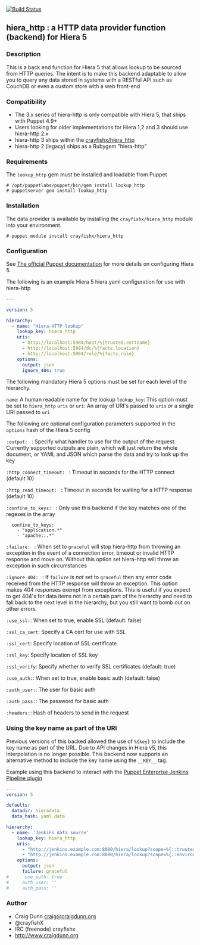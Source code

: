 
[![Build Status](https://travis-ci.org/crayfishx/hiera-http.svg?branch=master)](https://travis-ci.org/crayfishx/hiera-http)

## hiera_http : a HTTP data provider function (backend) for Hiera 5

### Description

This is a back end function for Hiera 5 that allows lookup to be sourced from HTTP queries.  The intent is to make this backend adaptable to allow you to query any data stored in systems with a RESTful API such as CouchDB or even a custom store with a web front-end

### Compatibility

* The 3.x series of hiera-http is only compatible with Hiera 5, that ships with Puppet 4.9+
* Users looking for older implementations for Hiera 1,2 and 3 should use hiera-http 2.x
* hiera-http 3 ships within the [crayfishx/hiera_http](https://forge.puppet.com/crayfishx/hiera_http)
* hiera-http 2 (legacy) ships as a Rubygem "hiera-http"

### Requirements

The `lookup_http` gem must be installed and loadable from Puppet

```
# /opt/puppetlabs/puppet/bin/gem install lookup_http
# puppetserver gem install lookup_http
```


### Installation

The data provider is available by installing the `crayfishx/hiera_http` module into your environment.

```
# puppet module install crayfishx/hiera_http
```

### Configuration

See [The official Puppet documentation](https://docs.puppet.com/puppet/4.9/hiera_intro.html) for more details on configuring Hiera 5.

The following is an example Hiera 5 hiera.yaml configuration for use with hiera-http

```yaml
---

version: 5

hierarchy:
  - name: "Hiera-HTTP lookup"
    lookup_key: hiera_http
    uris:
      - http://localhost:5984/host/%{trusted.certname}
      - http://localhost:5984/dc/%{facts.location}
      - http://localhost:5984/role/%{facts.role}
    options:
      output: json
      ignore_404: true
```

The following mandatory Hiera 5 options must be set for each level of the hierarchy.

`name`: A human readable name for the lookup
`lookup_key`: This option must be set to `hiera_http`
`uris` or `uri`: An array of URI's passed to `uris` _or_ a single URI passed to `uri`


The following are optional configuration parameters supported in the `options` hash of the Hiera 5 config

`:output: ` : Specify what handler to use for the output of the request.  Currently supported outputs are plain, which will just return the whole document, or YAML and JSON which parse the data and try to look up the key

`:http_connect_timeout: ` : Timeout in seconds for the HTTP connect (default 10)

`:http_read_timeout: ` : Timeout in seconds for waiting for a HTTP response (default 10)

`:confine_to_keys: ` : Only use this backend if the key matches one of the regexes in the array

      confine_to_keys:
        - "application.*"
        - "apache::.*"

`:failure: ` : When set to `graceful` will stop hiera-http from throwing an exception in the event of a connection error, timeout or invalid HTTP response and move on.  Without this option set hiera-http will throw an exception in such circumstances

`:ignore_404: ` : If `failure` is _not_ set to `graceful` then any error code received from the HTTP response will throw an exception.  This option makes 404 responses exempt from exceptions.  This is useful if you expect to get 404's for data items not in a certain part of the hierarchy and need to fall back to the next level in the hierarchy, but you still want to bomb out on other errors.

`:use_ssl:`: When set to true, enable SSL (default: false)

`:ssl_ca_cert`: Specify a CA cert for use with SSL

`:ssl_cert`: Specify location of SSL certificate

`:ssl_key`: Specify location of SSL key

`:ssl_verify`: Specify whether to verify SSL certificates (default: true)

`:use_auth:`: When set to true, enable basic auth (default: false)

`:auth_user:`: The user for basic auth

`:auth_pass:`: The password for basic auth

`:headers:`: Hash of headers to send in the request

### Using the key name as part of the URI

Previous versions of this backed allowed the use of `%{key}` to include the key
name as part of the URL. Due to API changes in Hiera v5, this interpolation is
no longer possible. This backend now supports an alternative method to include
the key name using the `__KEY__` tag.

Example using this backend to interact with the [Puppet Enterprise Jenkins Pipeline plugin](https://wiki.jenkins.io/display/JENKINS/Puppet+Enterprise+Pipeline+Plugin)

```yaml
---
version: 5

defaults:
  datadir: hieradata
  data_hash: yaml_data

hierarchy:
  - name: 'Jenkins data source'
    lookup_key: hiera_http
    uris:
      - "http://jenkins.example.com:8080/hiera/lookup?scope=%{::trusted.certname}&key=__KEY__"
      - "http://jenkins.example.com:8080/hiera/lookup?scope=%{::environment}&key=__KEY__"
    options:
      output: json
      failure: graceful
#      use_auth: true
#     auth_user: ''
#     auth_pass: ''

```

### Author

* Craig Dunn <craig@craigdunn.org>
* @crayfishX
* IRC (freenode) crayfishx
* http://www.craigdunn.org

